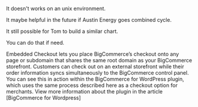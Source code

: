 It doesn't works on an unix environment.

It maybe helpful in the future if Austin Energy goes combined cycle.

It still possible for Tom to build a similar chart.

You can do that if need.

Embedded Checkout lets you place BigCommerce’s checkout onto any page or subdomain that shares the same root domain as your BigCommerce storefront. Customers can check out on an external storefront while their order information syncs simultaneously to the BigCommerce control panel. You can see this in action within the BigCommerce for WordPress plugin, which uses the same process described here as a checkout option for merchants. View more information about the plugin in the article [BigCommerce for Wordpress]